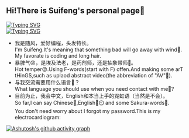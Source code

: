 ## Hi!There is Suifeng's personal page👋
[![Typing SVG](https://readme-typing-svg.demolab.com?font=Fira+Code&pause=3000&color=F7B6B1&width=400&lines=善待生活，热爱一切，经常开怀大笑。;你不必独自面对。;从现在起，让世界感受痛楚。)](https://git.io/typing-svg)<br>
[![Typing SVG](https://readme-typing-svg.demolab.com?font=Fira+Code&pause=3000&color=F7B6B1&width=500&lines=Live+well,love+lots,and+laugh+often.;You+don't+need+facing+alone.;ここより+世界に痛みを。)](https://git.io/typing-svg)<br>
* 我是随风，爱好编程，头发特长。<br>I'm Suifeng.It's meaning that something bad will go away with wind🍃.<br>My favorate is coding and long hair.
* 暴脾气😡，是埃及法老，是药剂师，还是抽象带师🥵。<br>Hot temper😡.Using F-words(start with F) offen.And making some arT tHinGS,such as uplaod abstract video(the abbreviation of "AV"🤣).
* 与我交流需要用什么语言💬？<br>What language you should use when you need contact with me💬?
* 目前为止，我会中文，English和本当上手的霓虹语（当然是不会）。<br>So far,I can say Chinese🐼,English🦅⏲️ and some Sakura-words🌸.<br>
You don't need worry about I forgot my password.This is my electrocardiogram:<br>




[![Ashutosh's github activity graph](https://github-readme-activity-graph.vercel.app/graph?username=Hisuifeng)](https://github.com/ashutosh00710/github-readme-activity-graph)





<!--
**Hisuifeng/Hisuifeng** is a ✨ _special_ ✨ repository because its `README.md` (this file) appears on your GitHub profile.

Here are some ideas to get you started:

- 🔭 I’m currently working on ...
- 🌱 I’m currently learning ...
- 👯 I’m looking to collaborate on ...
- 🤔 I’m looking for help with ...
- 💬 Ask me about ...
- 📫 How to reach me: ...
- 😄 Pronouns: ...
- ⚡ Fun fact: ...
-->

